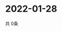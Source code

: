 # 2022-01-28
  共 0条

  <!-- BEGIN -->
  <!-- 最后更新时间Fri Jan 28 2022 01:48:22 GMT+0000 (Coordinated Universal Time) -->
  
  <!-- END -->
  
  